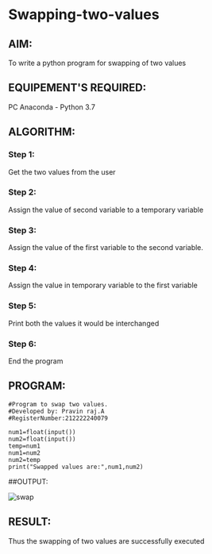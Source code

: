 # Swapping-two-values
## AIM:
To write a python program for swapping of two values
## EQUIPEMENT'S REQUIRED: 
PC
Anaconda - Python 3.7
## ALGORITHM: 
### Step 1:
Get the two values from the user
### Step 2: 
Assign the value of second variable to a temporary variable 
### Step 3: 
Assign the value of the first variable to the second variable.
### Step 4:  
Assign the value in temporary variable to the first variable
### Step 5: 
Print both the values it would be interchanged
### Step 6: 
End the program
## PROGRAM:
```
#Program to swap two values.
#Developed by: Pravin raj.A
#RegisterNumber:212222240079

num1=float(input())
num2=float(input())
temp=num1
num1=num2
num2=temp
print("Swapped values are:",num1,num2)
```
##OUTPUT:

![swap](https://user-images.githubusercontent.com/118707879/225222799-6a2f9532-12e3-4f3e-b5cd-e817b0a77cf1.png)

## RESULT:
Thus the swapping of two values are successfully executed



